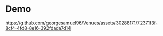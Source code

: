 # Demo



https://github.com/georgesamuel96/Venues/assets/30288171/72371f3f-8cf4-4fd8-8e16-392fdada7d14

